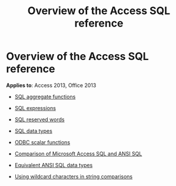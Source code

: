 ﻿---
title: Overview of the Access SQL reference
TOCTitle: Overview of the Access SQL reference
ms:assetid: cbe45ec3-0f13-43cb-b18a-90481d89078f
ms:mtpsurl: https://msdn.microsoft.com/library/Dn161402(v=office.15)
ms:contentKeyID: 52074368
ms.date: 09/18/2015
mtps_version: v=office.15
---

# Overview of the Access SQL reference

**Applies to**: Access 2013, Office 2013

- [SQL aggregate functions](sql-aggregate-functions-sql.md)

- [SQL expressions](sql-expressions.md)

- [SQL reserved words](sql-reserved-words.md)

- [SQL data types](sql-data-types.md)

- [ODBC scalar functions](odbc-scalar-functions.md)

- [Comparison of Microsoft Access SQL and ANSI SQL](comparison-of-microsoft-access-sql-and-ansi-sql.md)

- [Equivalent ANSI SQL data types](equivalent-ansi-sql-data-types.md)

- [Using wildcard characters in string comparisons](using-wildcard-characters-in-string-comparisons.md)

